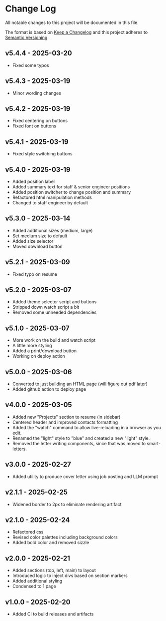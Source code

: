 # Change Log

All notable changes to this project will be documented in this file.

The format is based on [Keep a Changelog](http://keepachangelog.com/)
and this project adheres to [Semantic Versioning](http://semver.org/).

## v5.4.4 - 2025-03-20
* Fixed some typos

## v5.4.3 - 2025-03-19
* Minor wording changes

## v5.4.2 - 2025-03-19
* Fixed centering on buttons
* Fixed font on buttons

## v5.4.1 - 2025-03-19
* Fixed style switching buttons

## v5.4.0 - 2025-03-19
* Added position label
* Added summary text for staff & senior engineer positions
* Added position switcher to change position and summary
* Refactored html manipulation methods
* Changed to staff engineer by default

## v5.3.0 - 2025-03-14
* Added additional sizes (medium, large)
* Set medium size to default
* Added size selector
* Moved download button

## v5.2.1 - 2025-03-09
* Fixed typo on resume

## v5.2.0 - 2025-03-07
* Added theme selector script and buttons
* Stripped down watch script a bit
* Removed some unneeded dependencies

## v5.1.0 - 2025-03-07
* More work on the build and watch script
* A little more styling
* Added a print/download button
* Working on deploy action

## v5.0.0 - 2025-03-06
* Converted to just building an HTML page (will figure out pdf later)
* Added github action to deploy page

## v4.0.0 - 2025-03-05
* Added new "Projects" section to resume (in sidebar)
* Centered header and improved contacts formatting
* Added the "watch" command to allow live-reloading in a browser as you edit.
* Renamed the "light" style to "blue" and created a new "light" style.
* Removed the letter writing components, since that was moved to smart-letters.

## v3.0.0 - 2025-02-27
* Added utility to produce cover letter using job posting and LLM prompt

## v2.1.1 - 2025-02-25
* Widened border to 2px to eliminate rendering artifact

## v2.1.0 - 2025-02-24
* Refactored css
* Revised color palettes including background colors
* Added bold color and removed sizzle

## v2.0.0 - 2025-02-21
* Added sections (top, left, main) to layout
* Introduced logic to inject divs based on section markers
* Added additional styling
* Condensed to 1 page

## v1.0.0 - 2025-02-20
* Added CI to build releases and artifacts
